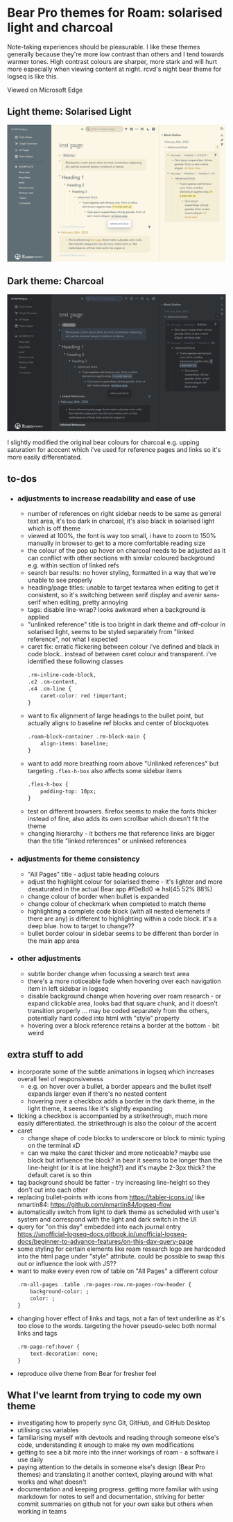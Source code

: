 # Bear Pro themes for Roam: solarised light and charcoal

Note-taking experiences should be pleasurable. I like these themes generally because they're more low contrast than others and I tend towards warmer tones. High contrast colours are sharper, more stark and will hurt more especially when viewing content at night. rcvd's night bear theme for logseq is like this. 

Viewed on Microsoft Edge

## Light theme: Solarised Light

![Solarized Light theme screenshot](solarised-light-theme.png "Solarized Light theme in Roam")

## Dark theme: Charcoal

![Charcoal theme screenshot](charcoal-dark-theme.png "Charcoal dark theme in Roam")

I slightly modified the original bear colours for charcoal e.g. upping saturation for acccent which i've used for reference pages and links so it's more easily differentiated.

## to-dos

- ### adjustments to increase readability and ease of use 
    - number of references on right sidebar needs to be same as general text area, it's too dark in charcoal, it's also black in solarised light which is off theme
    - viewed at 100%, the font is way too small, i have to zoom to 150% manually in browser to get to a more comfortable reading size
    - the colour of the pop up hover on charcoal needs to be adjusted as it can conflict with other sections with similar coloured background e.g. within section of linked refs
    - search bar results: no hover styling, formatted in a way that we're unable to see properly
    - heading/page titles: unable to target textarea when editing to get it consistent, so it's switching between serif display and avenir sans-serif when editing, pretty annoying
    - tags: disable line-wrap? looks awkward when a background is applied
    - "unlinked reference" title is too bright in dark theme and off-colour in solarised light, seems to be styled separately from "linked reference", not what I expected
    - caret fix: erratic flickering between colour i've defined and black in code block.. instead of between caret colour and transparent. i've identified these following classes
        ```
        .rm-inline-code-block,
        .ͼ2 .cm-content,
        .ͼ4 .cm-line {
            caret-color: red !important;    
        }
        ```
    - want to fix alignment of large headings to the bullet point, but actually aligns to baseline ref blocks and center of blockquotes 
        ```
        .roam-block-container .rm-block-main { 
            align-items: baseline;
        }
        ```
    - want to add more breathing room above "Unlinked references" but targeting `.flex-h-box` also affects some sidebar items
        ```
        .flex-h-box {
            padding-top: 10px;
        }
        ```
    - test on different browsers. firefox seems to make the fonts thicker instead of fine, also adds its own scrollbar which doesn't fit the theme
    - changing hierarchy - it bothers me that reference links are bigger than the title "linked references" or unlinked references

- ### adjustments for theme consistency
    - "All Pages" title - adjust table heading colours
    - adjust the highlight colour for solarised theme - it's lighter and more desaturated in the actual Bear app #f0e8d0 => hsl(45 52% 88%)
    - change colour of border when bullet is expanded 
    - change colour of checkmark when completed to match theme
    - highlighting a complete code block (with all nested elemenets if there are any) is different to highlighting within a code block. it's a deep blue. how to target to change??
    - bullet border colour in sidebar seems to be different than border in the main app area

- ### other adjustments
    - subtle border change when focussing a search text area
    - there's a more noticeable fade when hovering over each navigation item in left sidebar in logseq
    - disable background change when hovering over roam research - or expand clickable area, looks bad that square chunk, and it doesn't transition properly ... may be coded separately from the others, potentially hard coded into html with "style" property
    - hovering over a block reference retains a border at the bottom - bit weird

## extra stuff to add

- incorporate some of the subtle animations in logseq which increases overall feel of responsiveness
    - e.g. on hover over a bullet, a border appears and the bullet itself expands larger even if there's no nested content
    - hovering over a checkbox adds a border in the dark theme, in the light theme, it seems like it's slightly expanding 
- ticking a checkbox is accompanied by a strikethrough, much more easily differentiated. the strikethrough is also the colour of the accent
- caret 
    - change shape of code blocks to underscore or block to mimic typing on the terminal xD 
    - can we make the caret thicker and more noticeable? maybe use block but influence the block? in bear it seems to be longer than the line-height (or it is at line height?) and it's maybe 2-3px thick? the default caret is so thin
- tag background should be fatter - try increasing line-height so they don't cut into each other
- replacing bullet-points with icons from https://tabler-icons.io/ like nmartin84: https://github.com/nmartin84/logseq-flow
- automatically switch from light to dark theme as scheduled with user's system and correspond with the light and dark switch in the UI
- query for "on this day" embedded into each journal entry https://unofficial-logseq-docs.gitbook.io/unofficial-logseq-docs/beginner-to-advance-features/on-this-day-query-page
- some styling for certain elements like roam research logo are hardcoded into the html page under "style" attribute. could be possible to swap this out or influence the look with JS??
- want to make every even row of table on "All Pages" a different colour 
    ```
    .rm-all-pages .table .rm-pages-row.rm-pages-row-header {
        background-color: ;
        color: ;
    }
    ```
- changing hover effect of links and tags, not a fan of text underline as it's too close to the words. targeting the hover pseudo-selec both normal links and tags 
    ```
    .rm-page-ref:hover { 
        text-decoration: none;
    }
    ```
- reproduce olive theme from Bear for fresher feel

## What I've learnt from trying to code my own theme

- investigating how to properly sync Git, GitHub, and GitHub Desktop
- utilising css variables
- familiarising myself with devtools and reading through someone else's code, understanding it enough to make my own modifications
- getting to see a bit more into the inner workings of roam - a software i use daily
- paying attention to the details in someone else's design (Bear Pro themes) and translating it another context, playing around with what works and what doesn't
- documentation and keeping progress. getting more familiar with using markdown for notes to self and documentation, striving for better commit summaries on github not for your own sake but others when working in teams